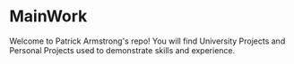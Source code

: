# MainWork
Welcome to Patrick Armstrong's repo!
You will find University Projects and Personal Projects used to demonstrate skills and experience.